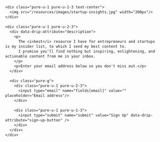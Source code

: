 <form action="https://www.getdrip.com/forms/11557496/submissions" method="post" data-drip-embedded-form="11557496">

  <div class="pure-g">

    <div class="pure-u-1 pure-u-1-3 text-center">
      <img src="/resources/images/startup-insights.jpg" width="200px"/>
    </div>

    <div class="pure-u-1 pure-u-2-3">
      <div data-drip-attribute="description">
        <p>
          The <i>best</i> resource I have for entrepreneurs and startups is my insider list, to which I send my best content to.
          I promise you'll find nothing but inspiring, enlightening, and actionable content from me in your inbox. 
        </p>
        <p>Enter your email address below so you don't miss out.</p>
      </div>

      <div class="pure-g">
        <div class="pure-u-1 pure-u-2-3">
          <input type="email" name="fields[email]" value="" placeholder="Email address"/>
        </div>

        <div class="pure-u-1 pure-u-1-3">
          <input type="submit" name="submit" value="Sign Up" data-drip-attribute="sign-up-button" />
        </div>
      </div>
    </div>

  </div>

</form>
